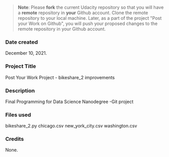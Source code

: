 >**Note**: Please **fork** the current Udacity repository so that you will have a **remote** repository in **your** Github account. Clone the remote repository to your local machine. Later, as a part of the project "Post your Work on Github", you will push your proposed changes to the remote repository in your Github account.

### Date created
December 10, 2021.

### Project Title
Post Your Work Project - bikeshare_2 improvements

### Description
Final Programming for Data Science Nanodegree -Git project

### Files used
bikeshare_2.py
chicago.csv
new_york_city.csv
washington.csv

### Credits
None.
